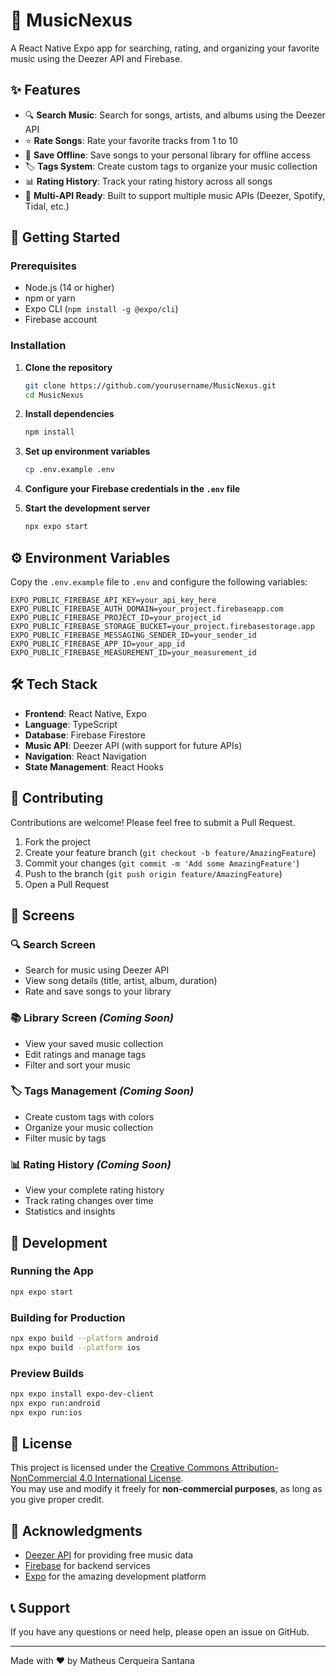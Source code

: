 # 🎵 MusicNexus

A React Native Expo app for searching, rating, and organizing your favorite music using the Deezer API and Firebase.

## ✨ Features

- 🔍 **Search Music**: Search for songs, artists, and albums using the Deezer API
- ⭐ **Rate Songs**: Rate your favorite tracks from 1 to 10
- 💾 **Save Offline**: Save songs to your personal library for offline access
- 🏷️ **Tags System**: Create custom tags to organize your music collection
- 📊 **Rating History**: Track your rating history across all songs
- 🎯 **Multi-API Ready**: Built to support multiple music APIs (Deezer, Spotify, Tidal, etc.)

## 🚀 Getting Started

### Prerequisites

- Node.js (14 or higher)
- npm or yarn
- Expo CLI (`npm install -g @expo/cli`)
- Firebase account

### Installation

1. **Clone the repository**
   ```bash
   git clone https://github.com/yourusername/MusicNexus.git
   cd MusicNexus
   ```

2. **Install dependencies**
   ```bash
   npm install
   ```

3. **Set up environment variables**
   ```bash
   cp .env.example .env
   ```
   
4. **Configure your Firebase credentials in the `.env` file**

5. **Start the development server**
   ```bash
   npx expo start
   ```

## ⚙️ Environment Variables

Copy the `.env.example` file to `.env` and configure the following variables:

```env
EXPO_PUBLIC_FIREBASE_API_KEY=your_api_key_here
EXPO_PUBLIC_FIREBASE_AUTH_DOMAIN=your_project.firebaseapp.com
EXPO_PUBLIC_FIREBASE_PROJECT_ID=your_project_id
EXPO_PUBLIC_FIREBASE_STORAGE_BUCKET=your_project.firebasestorage.app
EXPO_PUBLIC_FIREBASE_MESSAGING_SENDER_ID=your_sender_id
EXPO_PUBLIC_FIREBASE_APP_ID=your_app_id
EXPO_PUBLIC_FIREBASE_MEASUREMENT_ID=your_measurement_id
```

## 🛠️ Tech Stack

- **Frontend**: React Native, Expo
- **Language**: TypeScript
- **Database**: Firebase Firestore
- **Music API**: Deezer API (with support for future APIs)
- **Navigation**: React Navigation
- **State Management**: React Hooks

## 🤝 Contributing

Contributions are welcome! Please feel free to submit a Pull Request.

1. Fork the project
2. Create your feature branch (`git checkout -b feature/AmazingFeature`)
3. Commit your changes (`git commit -m 'Add some AmazingFeature'`)
4. Push to the branch (`git push origin feature/AmazingFeature`)
5. Open a Pull Request

## 📱 Screens

### 🔍 Search Screen
- Search for music using Deezer API
- View song details (title, artist, album, duration)
- Rate and save songs to your library

### 📚 Library Screen *(Coming Soon)*
- View your saved music collection
- Edit ratings and manage tags
- Filter and sort your music

### 🏷️ Tags Management *(Coming Soon)*
- Create custom tags with colors
- Organize your music collection
- Filter music by tags

### 📊 Rating History *(Coming Soon)*
- View your complete rating history
- Track rating changes over time
- Statistics and insights

## 🔧 Development

### Running the App
```bash
npx expo start
```

### Building for Production
```bash
npx expo build --platform android
npx expo build --platform ios
```

### Preview Builds
```bash
npx expo install expo-dev-client
npx expo run:android
npx expo run:ios
```

## 📄 License

This project is licensed under the [Creative Commons Attribution-NonCommercial 4.0 International License](https://creativecommons.org/licenses/by-nc/4.0/).  
You may use and modify it freely for **non-commercial purposes**, as long as you give proper credit.

## 🙏 Acknowledgments

- [Deezer API](https://developers.deezer.com/) for providing free music data
- [Firebase](https://firebase.google.com/) for backend services
- [Expo](https://expo.dev/) for the amazing development platform

## 📞 Support

If you have any questions or need help, please open an issue on GitHub.

---

Made with ❤️ by Matheus Cerqueira Santana